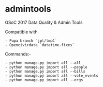 # admintools
GSoC 2017 Data Quality &amp; Admin Tools

Compatible with

    - Pupa branch `jpt/tmp1`
    - Opencivicdata `datetime-fixes`

Commands:-

    - python manage.py import all --all
    - python manage.py import all --people
    - python manage.py import all --bills
    - python manage.py import all --vote_events
    - python manage.py import all --orgs
